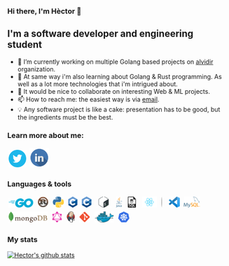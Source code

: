 ### Hi there, I'm Hèctor 👋

## I'm a software developer and engineering student

- 🔭 I’m currently working on multiple Golang based projects on [alvidir](https://github.com/alvidir) organization.
- 🌱 At same way i'm also learning about Golang & Rust programming. As well as a lot more technologies that i'm intrigued about. 
- 👯 It would be nice to collaborate on interesting Web & ML projects.
- 📫 How to reach me: the easiest way is via [email](hector.morales.carnice@gmail.com).
- :bulb: Any software project is like a cake: presentation has to be good, but the ingredients must be the best.


### Learn more about me:

[<img alt="Hèctor's Twitter" src="https://raw.githubusercontent.com/HectorMRC/HectorMRC/master/img/twitter.webp" height="40" style="padding: 2.5px"/>](https://twitter.com/ranyufo)
[<img alt="Hèctor's Linkedin" src="https://raw.githubusercontent.com/HectorMRC/HectorMRC/master/img/linkedin.png" height="44" style="padding: 2.5px"/>](https://linkedin.com/in/hectormrc/)

### Languages & tools

[<img alt="Golang" src="https://raw.githubusercontent.com/HectorMRC/HectorMRC/master/img/golang.png" height="21" style="margin: 3px"/>](https://golang.org/)
[<img alt="Rust" src="https://raw.githubusercontent.com/HectorMRC/HectorMRC/master/img/rust.png" height="25" style="margin: 3px"/>](https://www.rust-lang.org/)
[<img alt="Python" src="https://raw.githubusercontent.com/HectorMRC/HectorMRC/master/img/python.png" height="25" style="margin: 3px"/>](https://www.python.org/)
[<img alt="C" src="https://raw.githubusercontent.com/HectorMRC/HectorMRC/master/img/c.png" height="25" style="margin: 3px"/>]()
[<img alt="C++" src="https://raw.githubusercontent.com/HectorMRC/HectorMRC/master/img/cpp.png" height="25" style="margin: 3px"/>](https://www.cplusplus.com/)
[<img alt="Bash" src="https://raw.githubusercontent.com/HectorMRC/HectorMRC/master/img/bash.png" height="25" style="margin: 3px"/>](https://devhints.io/bash)
[<img alt="Java" src="https://raw.githubusercontent.com/HectorMRC/HectorMRC/master/img/java.png" height="25" style="margin: 3px"/>](https://java.com/)
[<img alt="SQL" src="https://raw.githubusercontent.com/HectorMRC/HectorMRC/master/img/sql.png" height="25" style="margin: 3px"/>]()
[<img alt="React" src="https://raw.githubusercontent.com/HectorMRC/HectorMRC/master/img/react.png" height="25" style="margin: 3px"/>](https://reactjs.org/)
[<img src="https://raw.githubusercontent.com/HectorMRC/HectorMRC/master/img/separator.png" height="25" style="margin: 3px; padding-right: 5px"/>]()
[<img alt="Visual Studio Code" src="https://raw.githubusercontent.com/HectorMRC/HectorMRC/master/img/vscode.png" height="25" style="margin: 3px"/>](https://code.visualstudio.com/)
[<img alt="MySql" src="https://raw.githubusercontent.com/HectorMRC/HectorMRC/master/img/mysql.png" height="25" style="margin: 3px"/>](https://www.mysql.com/)
[<img alt="MongoDB" src="https://raw.githubusercontent.com/HectorMRC/HectorMRC/master/img/mongodb.png" height="25" style="margin: 3px"/>](https://www.mongodb.com/cloud/atlas)
[<img alt="MongoDB" src="https://raw.githubusercontent.com/HectorMRC/HectorMRC/master/img/graphql.png" height="25" style="margin: 3px"/>](https://graphql.org/)
[<img alt="Jenkins" src="https://raw.githubusercontent.com/HectorMRC/HectorMRC/master/img/jenkins.png" height="25" style="margin: 3px"/>](https://www.jenkins.io/)
[<img alt="Git" src="https://raw.githubusercontent.com/HectorMRC/HectorMRC/master/img/git.png" height="25" style="margin: 3px"/>](https://rogerdudler.github.io/git-guide/)
[<img alt="Docker" src="https://raw.githubusercontent.com/HectorMRC/HectorMRC/master/img/docker.png" height="25" style="margin: 3px"/>](https://www.docker.com/)
[<img alt="K8S" src="https://raw.githubusercontent.com/HectorMRC/HectorMRC/master/img/k8s.png" height="25" style="margin: 3px"/>](https://kubernetes.io/)

### My stats

[![Hector's github stats](https://github-readme-stats.vercel.app/api?username=HectorMRC&theme=dracula)](https://github.com/anuraghazra/github-readme-stats)